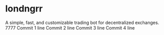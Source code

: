 # londngrr
A simple, fast, and customizable trading bot for decentralized exchanges. 7777
Commit 1 line
Commit 2 line
Commit 3 line
Commit 4 line
